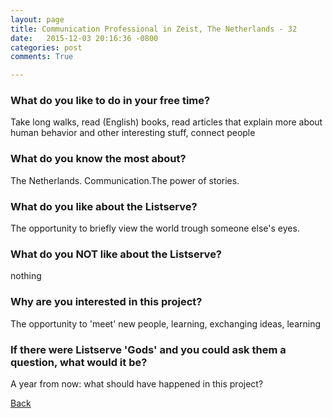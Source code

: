 ```yaml
---
layout: page
title: Communication Professional in Zeist, The Netherlands - 32
date:   2015-12-03 20:16:36 -0800
categories: post
comments: True

---
```


### What do you like to do in your free time?
<p>Take long walks, read (English) books, read articles that explain more about human behavior and other interesting stuff, connect people</p>

### What do you know the most about?
<p>The Netherlands. Communication.The power of stories.</p>

### What do you like about the Listserve?
<p>The opportunity to briefly view the world trough someone else's eyes.</p>

### What do you NOT like about the Listserve?
<p>nothing</p>

### Why are you interested in this project?
<p>The opportunity to 'meet' new people, learning, exchanging ideas, learning</p>

### If there were Listserve 'Gods' and you could ask them a question, what would it be?
<p>A year from now: what should have happened in this project?</p>

[Back][1]

[1]: /home/responders/all